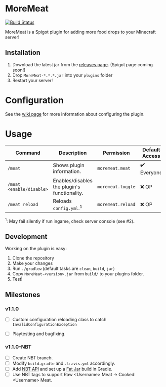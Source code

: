 # MoreMeat

[![Build Status](https://travis-ci.org/RalphORama/MoreMeat.svg?branch=master)](https://travis-ci.org/RalphORama/MoreMeat)

MoreMeat is a Spigot plugin for adding more food drops to your Minecraft server!


## Installation

1. Download the latest jar from the [releases page](https://github.com/RalphORama/MoreMeat/releases).  (Spigot page coming soon!)
2. Drop `MoreMeat-*.*.*.jar` into your `plugins` folder
3. Restart your server!


# Configuration

See the [wiki page](https://github.com/RalphORama/MoreMeat/wiki/Configuration) for more information about configuring the plugin.


# Usage

| Command                  | Description                                  | Permission        | Default Access              |
|--------------------------|----------------------------------------------|-------------------|-----------------------------|
| `/meat`                  | Shows plugin information.                    | `moremeat.meat`   | :heavy_check_mark: Everyone |
| `/meat <enable/disable>` | Enables/disables the plugin's functionality. | `moremeat.toggle` |            :x: OP           |
| `/meat reload`           | Reloads `config.yml`.<sup>1</sup>             | `moremeat.reload` |            :x: OP           |

<sup>1</sup>: May fail silently if run ingame, check server console (see #2).


## Development

Working on the plugin is easy:

1. Clone the repository
2. Make your changes
3. Run `./gradlew` (default tasks are `clean`, `build`, `jar`)
4. Copy `MoreMeat-<version>.jar` from `build/` to your plugins folder.
5. Test!


## Milestones

### v1.1.0

- [ ] Custom configuration reloading class to catch `InvalidConfigurationException`
- [ ] Playtesting and bugfixing.


### v1.1.0-NBT

- [ ] Create NBT branch.
- [ ] Modify `build.gradle` and `.travis.yml` accordingly.
- [ ] Add [NBT API](https://www.spigotmc.org/resources/nbt-api.7939/) and set up a [Fat Jar](https://www.baeldung.com/gradle-fat-jar) build in Gradle.
- [ ] Use NBT tags to support Raw \<Username\> Meat -\> Cooked \<Username\> Meat.
